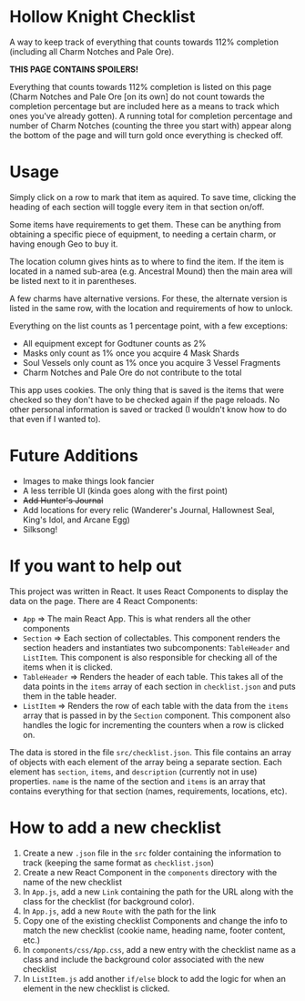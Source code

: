 # Hollow Knight Checklist
A way to keep track of everything that counts towards 112% completion (including all Charm Notches and Pale Ore).

**THIS PAGE CONTAINS SPOILERS!**

Everything that counts towards 112% completion is listed on this page (Charm Notches and Pale Ore [on its own] do not count towards the completion percentage but are included here as a means to track which ones you've already gotten). A running total for completion percentage and number of Charm Notches (counting the three you start with) appear along the bottom of the page and will turn gold once everything is checked off.

# Usage
Simply click on a row to mark that item as aquired. To save time, clicking the heading of each section will toggle every item in that section on/off.

Some items have requirements to get them. These can be anything from obtaining a specific piece of equipment, to needing a certain charm, or having enough Geo to buy it.

The location column gives hints as to where to find the item. If the item is located in a named sub-area (e.g. Ancestral Mound) then the main area will be listed next to it in parentheses.

A few charms have alternative versions. For these, the alternate version is listed in the same row, with the location and requirements of how to unlock.

Everything on the list counts as 1 percentage point, with a few exceptions:
  
  * All equipment except for Godtuner counts as 2%
  * Masks only count as 1% once you acquire 4 Mask Shards
  * Soul Vessels only count as 1% once you acquire 3 Vessel Fragments
  * Charm Notches and Pale Ore do not contribute to the total

This app uses cookies. The only thing that is saved is the items that were checked so they don't have to be checked again if the page reloads. No other personal information is saved or tracked (I wouldn't know how to do that even if I wanted to).

# Future Additions
  * Images to make things look fancier
  * A less terrible UI (kinda goes along with the first point)
  * ~~Add Hunter's Journal~~
  * Add locations for every relic (Wanderer's Journal, Hallownest Seal, King's Idol, and Arcane Egg)
  * Silksong!

# If you want to help out
This project was written in React. It uses React Components to display the data on the page. There are 4 React Components:

  * `App` => The main React App. This is what renders all the other components
  * `Section` => Each section of collectables. This component renders the section headers and instantiates two subcomponents: `TableHeader` and `ListItem`. This component is also responsible for checking all of the items when it is clicked.
  * `TableHeader` => Renders the header of each table. This takes all of the data points in the `items` array of each section in `checklist.json` and puts them in the table header.
  * `ListItem` => Renders the row of each table with the data from the `items` array that is passed in by the `Section` component. This component also handles the logic for incrementing the counters when a row is clicked on.

The data is stored in the file `src/checklist.json`. This file contains an array of objects with each element of the array being a separate section. Each element has `section`, `items`, and `description` (currently not in use) properties. `name` is the name of the section and `items` is an array that contains everything for that section (names, requirements, locations, etc). 

# How to add a new checklist
1. Create a new `.json` file in the `src` folder containing the information to track (keeping the same format as `checklist.json`)
2. Create a new React Component in the `components` directory with the name of the new checklist
3. In `App.js`, add a new `Link` containing the path for the URL along with the class for the checklist (for background color).
4. In `App.js`, add a new `Route` with the path for the link
5. Copy one of the existing checklist Components and change the info to match the new checklist (cookie name, heading name, footer content, etc.)
6. In `components/css/App.css`, add a new entry with the checklist name as a class and include the background color associated with the new checklist
7. In `ListItem.js` add another `if/else` block to add the logic for when an element in the new checklist is clicked.